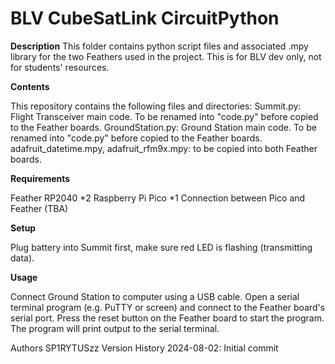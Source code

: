 BLV CubeSatLink CircuitPython
=====================================

**Description**
This folder contains python script files and associated .mpy library for the two Feathers used in the project.
This is for BLV dev only, not for students' resources.

**Contents**

This repository contains the following files and directories:
Summit.py: Flight Transceiver main code. To be renamed into "code.py" before copied to the Feather boards.
GroundStation.py: Ground Station main code. To be renamed into "code.py" before copied to the Feather boards.
adafruit_datetime.mpy, adafruit_rfm9x.mpy: to be copied into both Feather boards.

**Requirements**

Feather RP2040 *2
Raspberry Pi Pico *1
Connection between Pico and Feather (TBA)

**Setup**

Plug battery into Summit first, make sure red LED is flashing (transmitting data).

**Usage**

Connect Ground Station to computer using a USB cable.
Open a serial terminal program (e.g. PuTTY or screen) and connect to the Feather board's serial port.
Press the reset button on the Feather board to start the program.
The program will print output to the serial terminal.

Authors
SP1RYTUSzz
Version History
2024-08-02: Initial commit
